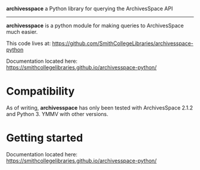 **archivesspace** a Python library for querying the ArchivesSpace API
*********************************************************************

**archivesspace** is a python module for making queries to
ArchivesSpace much easier.

This code lives at: https://github.com/SmithCollegeLibraries/archivesspace-python

Documentation located here: https://smithcollegelibraries.github.io/archivesspace-python/


Compatibility
=============

As of writing, **archivesspace** has only been tested with
ArchivesSpace 2.1.2 and Python 3. YMMV with other versions.


Getting started
===============

Documentation located here: https://smithcollegelibraries.github.io/archivesspace-python/
